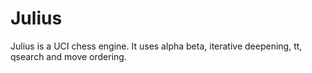 # Julius

Julius is a UCI chess engine. It uses alpha beta, iterative deepening, tt, qsearch and move ordering.
